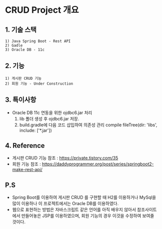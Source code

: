 CRUD Project 개요
================
## 1. 기술 스택
    1) Java Spring Boot - Rest API   
    2) Gadle
    3) Oracle DB - 11c

## 2. 기능
    1) 게시판 CRUD 기능
    2) 회원 기능 - Under Construction

## 3. 특이사항
* Oracle DB 11c 연동을 위한 ojdbc6.jar 처리
    1) lib 폴더 생성 후 ojdbc6.jar 저장. 
    2) build.gradle에 다음 코드 삽입하여 의존성 관리
       compile fileTree(dir: 'libs', include: ['*.jar'])
    

## 4. Reference
* 게시판 CRUD 기능 참조 : <https://private.tistory.com/35> 
* 회원 기능 참조 : <https://daddyprogrammer.org/post/series/springboot2-make-rest-api/>

## P.S
* Spring Boot를 이용하여 게시판 CRUD 를 구현할 때 H2를 이용하거나 MySql을 많이 이용하나 이 프로젝트에서는 Oracle DB를 이용하였다.
* 웹으로 표현하는 방법은 자바스크립트 같은 언어를 아직 배우지 않아서 참조사이트에서 만들어놓은 JSP를 이용하였으며, 회원 기능의 경우 이것을 수정하여 보여줄 것이다. 
